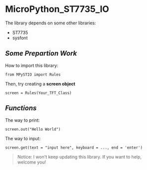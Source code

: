 # MicroPython_ST7735_IO

The library depends on some other libraries:
- ST7735
- sysfont

## *Some Prepartion Work*
How to import this library:

```from MPySTIO import Rules```

Then, try creating a **screen object**

```screen = Rules(Your_TFT_Class)```

## *Functions*
The way to print:

```screen.out("Hello World")```

The way to input:

```screen.get(text = "input here", keyboard = ..., end = 'enter')```

> Notice: I won't keep updating this library. If you want to help, welcome you!
